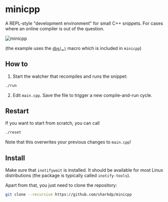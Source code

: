 # minicpp

A REPL-style "development environment" for small C++ snippets.
For cases where an online compiler is out of the question.

![minicpp](https://i.imgur.com/nyUedKx.png)

(the example uses the [`dbg(…)`](https://github.com/sharkdp/dbg-macro/) macro
which is included in `minicpp`)

## How to

1. Start the watcher that recompiles and runs the snippet:
``` bash
./run
```

2. Edit `main.cpp`. Save the file to trigger a new compile-and-run cycle.

## Restart

If you want to start from scratch, you can call
``` bash
./reset
```
Note that this overwrites your previous changes to `main.cpp`!

## Install

Make sure that `inotifywait` is installed. It should be available
for most Linux distributions (the package is typically called `inotify-tools`).

Apart from that, you just need to clone the repository:

``` bash
git clone --recursive https://github.com/sharkdp/minicpp
```
